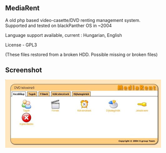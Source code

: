 MediaRent
----------

A old php based video-casette/DVD renting management system. 
Supported and tested on blackPanther OS in ~2004

Language support available, current : Hungarian, English

License - GPL3


(These files restored from a broken HDD. Possible missing or broken files)

Screenshot
----------
![mediarent](https://raw.githubusercontent.com/blackPantherOS/webbased/master/MediaRent/images/mediarent.jpg)
